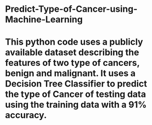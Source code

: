 # Predict-Type-of-Cancer-using-Machine-Learning

# This python code uses a publicly available dataset describing the features of two type of cancers, benign and malignant. It uses a Decision Tree Classifier to predict the type of Cancer of testing data using the training data with a 91% accuracy.
